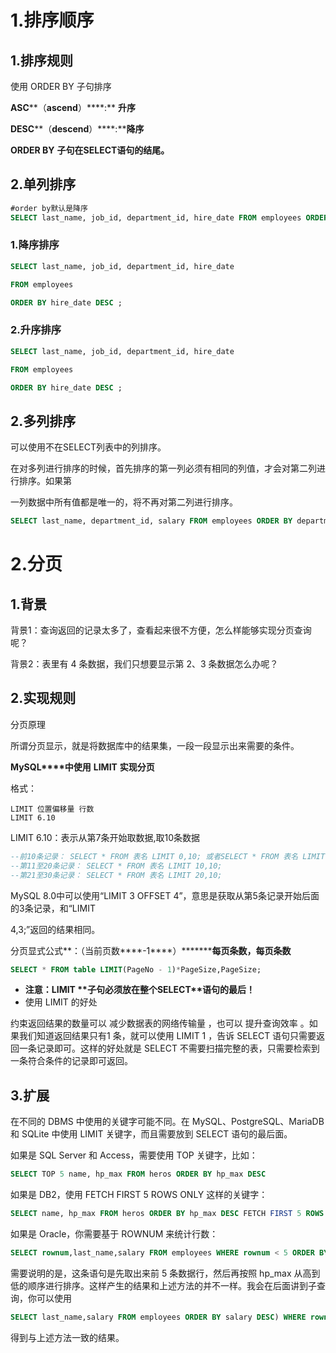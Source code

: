 # 1.排序顺序

## 1.排序规则

使用 ORDER BY 子句排序

**ASC****（****ascend****）****:** **升序**

**DESC****（****descend****）****:****降序**

**ORDER BY** **子句在****SELECT****语句的结尾。**

## 2.单列排序

```sql
#order by默认是降序
SELECT last_name, job_id, department_id, hire_date FROM employees ORDER BY hire_date ;
```

### 1.降序排序

```sql
SELECT last_name, job_id, department_id, hire_date 

FROM employees 

ORDER BY hire_date DESC ; 
```

### 2.升序排序

```sql
SELECT last_name, job_id, department_id, hire_date 

FROM employees 

ORDER BY hire_date DESC ; 
```

## 2.多列排序

可以使用不在SELECT列表中的列排序。

在对多列进行排序的时候，首先排序的第一列必须有相同的列值，才会对第二列进行排序。如果第

一列数据中所有值都是唯一的，将不再对第二列进行排序。

```sql
SELECT last_name, department_id, salary FROM employees ORDER BY department_id, salary DESC;
```

# 2.分页

## 1.背景

背景1：查询返回的记录太多了，查看起来很不方便，怎么样能够实现分页查询呢？

背景2：表里有 4 条数据，我们只想要显示第 2、3 条数据怎么办呢？

## 2.实现规则

分页原理

所谓分页显示，就是将数据库中的结果集，一段一段显示出来需要的条件。

**MySQL****中使用** **LIMIT** **实现分页**

格式：

```
LIMIT 位置偏移量 行数
LIMIT 6.10 
```

LIMIT 6.10：表示从第7条开始取数据,取10条数据

```sql
--前10条记录： SELECT * FROM 表名 LIMIT 0,10; 或者SELECT * FROM 表名 LIMIT 10;
--第11至20条记录： SELECT * FROM 表名 LIMIT 10,10;
--第21至30条记录： SELECT * FROM 表名 LIMIT 20,10;
```

MySQL 8.0中可以使用“LIMIT 3 OFFSET 4”，意思是获取从第5条记录开始后面的3条记录，和“LIMIT 

4,3;”返回的结果相同。



分页显式公式**：（当前页数****-1****）*********每页条数，每页条数**

```sql
SELECT * FROM table LIMIT(PageNo - 1)*PageSize,PageSize;
```

- **注意：****LIMIT** **子句必须放在整个****SELECT****语句的最后！**
- 使用 LIMIT 的好处

约束返回结果的数量可以 减少数据表的网络传输量 ，也可以 提升查询效率 。如果我们知道返回结果只有1 条，就可以使用 LIMIT 1 ，告诉 SELECT 语句只需要返回一条记录即可。这样的好处就是 SELECT 不需要扫描完整的表，只需要检索到一条符合条件的记录即可返回。

## 3.扩展

在不同的 DBMS 中使用的关键字可能不同。在 MySQL、PostgreSQL、MariaDB 和 SQLite 中使用 LIMIT 关键字，而且需要放到 SELECT 语句的最后面。

如果是 SQL Server 和 Access，需要使用 TOP 关键字，比如：

```sql
SELECT TOP 5 name, hp_max FROM heros ORDER BY hp_max DESC
```

如果是 DB2，使用 FETCH FIRST 5 ROWS ONLY 这样的关键字：

```sql
SELECT name, hp_max FROM heros ORDER BY hp_max DESC FETCH FIRST 5 ROWS ONLY
```

如果是 Oracle，你需要基于 ROWNUM 来统计行数：

```sql
SELECT rownum,last_name,salary FROM employees WHERE rownum < 5 ORDER BY salary DESC;
```

需要说明的是，这条语句是先取出来前 5 条数据行，然后再按照 hp_max 从高到低的顺序进行排序。这样产生的结果和上述方法的并不一样。我会在后面讲到子查询，你可以使用

```sql
SELECT last_name,salary FROM employees ORDER BY salary DESC) WHERE rownum < 10;
```

得到与上述方法一致的结果。